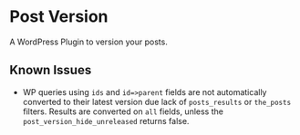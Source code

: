 # Post Version

A WordPress Plugin to version your posts.

## Known Issues

- WP queries using `ids` and `id=>parent` fields are not automatically converted to their latest version due lack of `posts_results` or `the_posts` filters. Results are converted on `all` fields, unless the `post_version_hide_unreleased` returns false.
